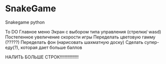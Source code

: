 # SnakeGame
Snakegame python


To DO
Главное меню
Экран с выбором типа управления (стрелки/ wasd)
Постепенное увеличение скорости игры
Переделать цветовую гамму (?????)
Переделать фон (нарисовать шахматную доску)
Сделать супер-еду(?), которая дает больше баллов
  
НАЛИТЬ БОЛЬШЕ СТРОК!!!!!!!!!!!!!!!
